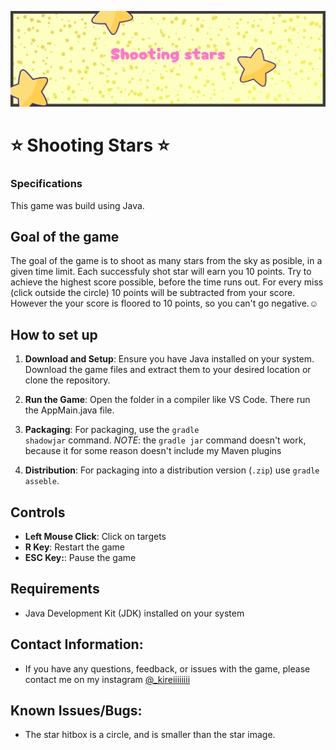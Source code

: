 ![alt text](https://github.com/kireiiiiiiii/ShootingStars/blob/master/Resources/banner.png?raw=true)

# ⭐️ Shooting Stars ⭐️

### Specifications
This game was build using Java.

## Goal of the game
The goal of the game is to shoot as many stars from the sky as posible, in a given time limit. Each successfuly shot star will earn you 10 points. Try to achieve the highest score possible, before the time runs out. For every miss (click outside the circle) 10 points will be subtracted from your score. However the your score is floored to 10 points, so you can't go negative.☺️

## How to set up
1. **Download and Setup**: Ensure you have Java installed on your system. Download the game files and extract them to your desired location or clone the repository.
   
2. **Run the Game**: Open the folder in a compiler like VS Code. There run the AppMain.java file.
   
4. **Packaging**: For packaging, use the <code>gradle shadowjar</code> command.
   *NOTE*: the <code>gradle jar</code> command doesn't work, because it for some reason doesn't include my Maven plugins
   
6. **Distribution**: For packaging into a distribution version (<code>.zip</code>) use <code>gradle asseble</code>.

## Controls
- **Left Mouse Click**: Click on targets
- **R Key**: Restart the game
- **ESC Key:**: Pause the game

## Requirements
- Java Development Kit (JDK) installed on your system

## Contact Information:
- If you have any questions, feedback, or issues with the game, please contact me on my instagram [@_kireiiiiiiii](https://www.instagram.com/_kireiiiiiiii)

## Known Issues/Bugs:
- The star hitbox is a circle, and is smaller than the star image.
